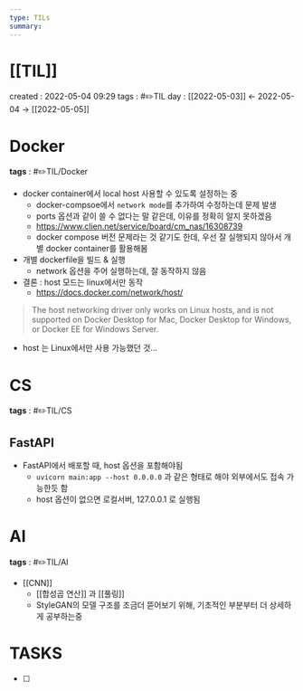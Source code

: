 ```yaml
---
type: TILs
summary: 
---
```


# [[TIL]]
created : 2022-05-04 09:29
tags : #✏️TIL
day : [[2022-05-03]] ← 2022-05-04 → [[2022-05-05]]

# Docker
**tags** : #✏️TIL/Docker 
- docker container에서 local host 사용할 수 있도록 설정하는 중
	- docker-compsoe에서 `network mode`를 추가하여 수정하는데 문제 발생
	- ports 옵션과 같이 쓸 수 없다는 말 같은데, 이유를 정확히 알지 못하겠음
	- https://www.clien.net/service/board/cm_nas/16308739
	- docker compose 버전 문제라는 것 같기도 한데, 우선 잘 실행되지 않아서 개별 docker container를 활용해봄
- 개별 dockerfile을 빌드 & 실행
	- network 옵션을 주어 실행하는데, 잘 동작하지 않음
- 결론 : host 모드는 linux에서만 동작
	- https://docs.docker.com/network/host/
> The host networking driver only works on Linux hosts, and is not supported on Docker Desktop for Mac, Docker Desktop for Windows, or Docker EE for Windows Server.

- host 는 Linux에서만 사용 가능했던 것…

# CS
**tags** : #✏️TIL/CS

## FastAPI
- FastAPI에서 배포할 때, host 옵션을 포함해야됨
	- `uvicorn main:app --host 0.0.0.0` 과 같은 형태로 해야 외부에서도 접속 가능한듯 함
	- host 옵션이 없으면 로컬서버, 127.0.0.1 로 실행됨

# AI
**tags** : #✏️TIL/AI
- [[CNN]]
	- [[합성곱 연산]] 과 [[풀링]]
	- StyleGAN의 모델 구조를 조금더 뜯어보기 위해, 기초적인 부분부터 더 상세하게 공부하는중


# TASKS
- [ ] 
